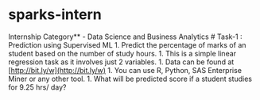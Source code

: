 # sparks-intern
Internship Category** - Data Science and Business Analytics # Task-1 : Prediction using Supervised ML   1. Predict the percentage of marks of an student based on the number of study hours. 1. This is a simple linear regression task as it involves just 2 variables. 1. Data can be found at [http://bit.ly/w](http://bit.ly/w) 1. You can use R, Python, SAS Enterprise Miner or any other tool. 1. What will be predicted score if a student studies for 9.25 hrs/ day?
